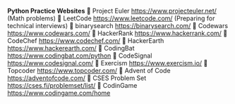 __**Python Practice Websites**__
:link: Project Euler <https://www.projecteuler.net/> (Math problems)
:link: LeetCode <https://www.leetcode.com/> (Preparing for technical interviews)
:link: binarysearch <https://binarysearch.com/>
:link: Codewars <https://www.codewars.com/>
:link: HackerRank <https://www.hackerrank.com/>
:link: CodeChef <https://www.codechef.com/>
:link: HackerEarth <https://www.hackerearth.com/>
:link: CodingBat <https://www.codingbat.com/python>
:link: CodeSignal <https://www.codesignal.com/>
:link: Exercism <https://www.exercism.io/>
:link: Topcoder <https://www.topcoder.com/>
:link: Advent of Code <https://adventofcode.com/>
:link: CSES Problem Set <https://cses.fi/problemset/list/>
:link: CodinGame <https://www.codingame.com/home>